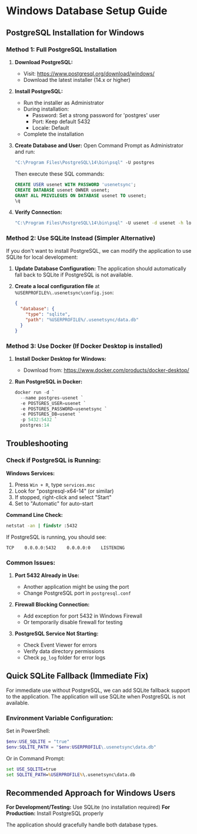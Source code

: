 # Windows Database Setup Guide

## PostgreSQL Installation for Windows

### Method 1: Full PostgreSQL Installation

1. **Download PostgreSQL:**
   - Visit: https://www.postgresql.org/download/windows/
   - Download the latest installer (14.x or higher)

2. **Install PostgreSQL:**
   - Run the installer as Administrator
   - During installation:
     - Password: Set a strong password for 'postgres' user
     - Port: Keep default 5432
     - Locale: Default
   - Complete the installation

3. **Create Database and User:**
   Open Command Prompt as Administrator and run:
   ```cmd
   "C:\Program Files\PostgreSQL\14\bin\psql" -U postgres
   ```
   
   Then execute these SQL commands:
   ```sql
   CREATE USER usenet WITH PASSWORD 'usenetsync';
   CREATE DATABASE usenet OWNER usenet;
   GRANT ALL PRIVILEGES ON DATABASE usenet TO usenet;
   \q
   ```

4. **Verify Connection:**
   ```cmd
   "C:\Program Files\PostgreSQL\14\bin\psql" -U usenet -d usenet -h localhost
   ```

### Method 2: Use SQLite Instead (Simpler Alternative)

If you don't want to install PostgreSQL, we can modify the application to use SQLite for local development:

1. **Update Database Configuration:**
   The application should automatically fall back to SQLite if PostgreSQL is not available.

2. **Create a local configuration file** at `%USERPROFILE%\.usenetsync\config.json`:
   ```json
   {
     "database": {
       "type": "sqlite",
       "path": "%USERPROFILE%/.usenetsync/data.db"
     }
   }
   ```

### Method 3: Use Docker (If Docker Desktop is installed)

1. **Install Docker Desktop for Windows:**
   - Download from: https://www.docker.com/products/docker-desktop/

2. **Run PostgreSQL in Docker:**
   ```powershell
   docker run -d `
     --name postgres-usenet `
     -e POSTGRES_USER=usenet `
     -e POSTGRES_PASSWORD=usenetsync `
     -e POSTGRES_DB=usenet `
     -p 5432:5432 `
     postgres:14
   ```

## Troubleshooting

### Check if PostgreSQL is Running:

**Windows Services:**
1. Press `Win + R`, type `services.msc`
2. Look for "postgresql-x64-14" (or similar)
3. If stopped, right-click and select "Start"
4. Set to "Automatic" for auto-start

**Command Line Check:**
```cmd
netstat -an | findstr :5432
```
If PostgreSQL is running, you should see:
```
TCP    0.0.0.0:5432    0.0.0.0:0    LISTENING
```

### Common Issues:

1. **Port 5432 Already in Use:**
   - Another application might be using the port
   - Change PostgreSQL port in `postgresql.conf`

2. **Firewall Blocking Connection:**
   - Add exception for port 5432 in Windows Firewall
   - Or temporarily disable firewall for testing

3. **PostgreSQL Service Not Starting:**
   - Check Event Viewer for errors
   - Verify data directory permissions
   - Check `pg_log` folder for error logs

## Quick SQLite Fallback (Immediate Fix)

For immediate use without PostgreSQL, we can add SQLite fallback support to the application. The application will use SQLite when PostgreSQL is not available.

### Environment Variable Configuration:
Set in PowerShell:
```powershell
$env:USE_SQLITE = "true"
$env:SQLITE_PATH = "$env:USERPROFILE\.usenetsync\data.db"
```

Or in Command Prompt:
```cmd
set USE_SQLITE=true
set SQLITE_PATH=%USERPROFILE%\.usenetsync\data.db
```

## Recommended Approach for Windows Users

**For Development/Testing:** Use SQLite (no installation required)
**For Production:** Install PostgreSQL properly

The application should gracefully handle both database types.